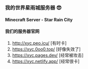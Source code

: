 ### 我的世界星雨城服务器 😎
#### Minecraft Server - Star Rain City

#### 我们的服务器官网
1. http://xyc.peo.icu/          [有时卡]
2. https://xyc.0oo0.top/        [好像失效了]
3. https://xyc.pages.dev/       [经常被攻击]
4. https://xyc.netlify.app/     [经常很卡]
